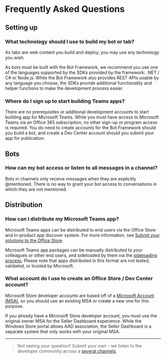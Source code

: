 # Frequently Asked Questions

## Setting up

### What technology should I use to build my bot or tab?

As tabs are web content you build and deploy, you may use any technology you wish.  

As bots must be built with the Bot Framework, we recommend you use one of the languages supported by the SDKs provided by the framework:  .NET / C# or Node.js.  While the Bot Framework also provides REST APIs usable by any language you choose, the SDKs provide additional functionality and helper functions to make the development process easier.

### Where do I sign up to start building Teams apps?

There are no prerequisites or additional development accounts to start building app for Microsoft Teams.  While you must have access to Microsoft Teams via an Office 365 subscription, no other sign-up or program access is required.  You do need to create accounts for the Bot Framework should you build a bot, and create a Dev Center account should you submit your app for publication.

## Bots

### How can my bot access or listen to all messages in a channel?

Bots in channels only receive messages when they are explicitly @mentioned.  There is no way to grant your bot access to conversations in which they are not mentioned.

## Distribution

### How can I distribute my Microsoft Teams app?

Microsoft Teams apps can be distributed to end users via the Office Store and in-product app discover system.  For more information, see [Submit your solutions to the Office Store](submission.md).

Microsoft Teams app packages can be manually distributed to your colleagues or other end users, and sideloaded by them via the [sideloading process](sideload.md).  Please note that apps distributed in this format are not tested, validated, or trusted by Microsoft. 

### What account do I use to create an Office Store / Dev Center account?

Microsoft Store developer accounts are based off of a [Microsoft Account (MSA)](https://account.microsoft.com/account), so you should use an existing MSA or create a new one for this purpose.  

If you already have a Microsoft Store developer account, you must use the original owner MSA for the Seller Dashboard experience.  While the Windows Store portal allows AAD association, the Seller Dashboard is a separate system that only works with your original MSA.

---
>Not seeing your question?  Submit your own - we listen to the developer community across a [several channels](feedback.md).